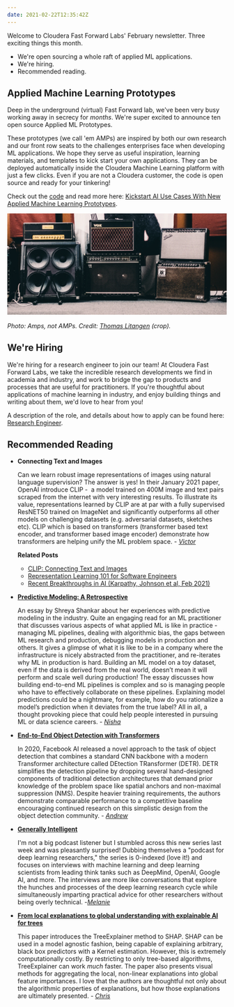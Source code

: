 ```yaml
---
date: 2021-02-22T12:35:42Z
---
```


Welcome to Cloudera Fast Forward Labs' February newsletter. Three exciting things this month.

- We're open sourcing a whole raft of applied ML applications.
- We're hiring.
- Recommended reading.

## Applied Machine Learning Prototypes

Deep in the underground (virtual) Fast Forward lab, we've been very busy working away in secrecy for _months_. We're super excited to announce ten open source Applied ML Prototypes.

These prototypes (we call 'em AMPs) are inspired by both our own research and our front row seats to the challenges enterprises face when developing ML applications. We hope they serve as useful inspiration, learning materials, and templates to kick start your own applications. They can be deployed automatically inside the Cloudera Machine Learning platform with just a few clicks. Even if you are not a Cloudera customer, the code is open source and ready for your tinkering!

Check out the [code](https://github.com/cloudera?q=CML_AMP) and read more here: [Kickstart AI Use Cases With New Applied Machine Learning Prototypes](https://blog.cloudera.com/kickstart-ai-use-cases-with-new-applied-machine-learning-prototypes/).

![Guitar Amps](/images/hugo/amps-1613997389.png)

_Photo: Amps, not AMPs. Credit: [Thomas Litangen](https://unsplash.com/@litangen) (crop)._

## We're Hiring

We're hiring for a research engineer to join our team! At Cloudera Fast Forward Labs, we take the incredible research developments we find in academia and industry, and work to bridge the gap to products and processes that are useful for practitioners. If you're thoughtful about applications of machine learning in industry, and enjoy building things and writing about them, we'd love to hear from you!

A description of the role, and details about how to apply can be found here: [Research Engineer](https://cloudera.wd5.myworkdayjobs.com/External_Career/job/UK-Remote/Research-Engineer---Fast-Forward-Team_210336-1).

## Recommended Reading

- **Connecting Text and Images**

  Can we learn robust image representations of images using natural language supervision? The answer is yes! In their January 2021 paper, OpenAI introduce CLIP -  a model trained on 400M image and text pairs scraped from the internet with very interesting results. To illustrate its value, representations learned by CLIP are at par with a fully supervised ResNET50 trained on ImageNet and significantly outperforms all other models on challenging datasets (e.g. adversarial datasets, sketches etc). CLIP which is based on transformers (transformer based text encoder, and transformer based image encoder) demonstrate how transformers are helping unify the ML problem space. - [_Victor_](https://twitter.com/vykthur)

  **Related Posts**

  - [CLIP: Connecting Text and Images](https://openai.com/blog/clip/)
  - [Representation Learning 101 for Software Engineers](https://blog.fastforwardlabs.com/2020/11/15/representation-learning-101-for-software-engineers.html)
  - [Recent Breakthroughs in AI (Karpathy, Johnson et al, Feb 2021)](https://victordibia.com/blog/ai-breakthroughs-feb21/)

- **[Predictive Modeling: A Retrospective](https://www.shreya-shankar.com/8d5c6ec070babe7c23d3d5b68384a8bd/retrospective.pdf)**

  An essay by Shreya Shankar about her experiences with predictive modeling in the industry. Quite an engaging read for an ML practitioner that discusses various aspects of what applied ML is like in practice - managing ML pipelines, dealing with algorithmic bias, the gaps between ML research and production, debugging models in production and others. It gives a glimpse of what it is like to be in a company where the infrastructure is nicely abstracted from the practitioner, and re-iterates why ML in production is hard. Building an ML model on a toy dataset, even if the data is derived from the real world, doesn’t mean it will perform and scale well during production! The essay discusses how building end-to-end ML pipelines is complex and so is managing people who have to effectively collaborate on these pipelines. Explaining model predictions could be a nightmare, for example, how do you rationalize a model’s prediction when it deviates from the true label? All in all, a thought provoking piece that could help people interested in pursuing ML or data science careers. - [_Nisha_](https://twitter.com/NishaMuktewar)

- **[End-to-End Object Detection with Transformers](https://arxiv.org/pdf/2005.12872v2.pdf)**

  In 2020, Facebook AI released a novel approach to the task of object detection that combines a standard CNN backbone with a modern Transformer architecture called DEtection TRansformer (DETR). DETR simplifies the detection pipeline by dropping several hand-designed components of traditional detection architectures that demand prior knowledge of the problem space like spatial anchors and non-maximal suppression (NMS). Despite heavier training requirements, the authors demonstrate comparable performance to a competitive baseline encouraging continued research on this simplistic design from the object detection community. - [_Andrew_](https://www.linkedin.com/in/andrew-r-reed/)

- **[Generally Intelligent](https://generallyintelligent.ai/)**

  I'm not a big podcast listener but I stumbled across this new series last week and was pleasantly surprised! Dubbing themselves a "podcast for deep learning researchers," the series is 0-indexed (love it!) and focuses on interviews with machine learning and deep learning scientists from leading think tanks such as DeepMind, OpenAI, Google AI, and more. The interviews are more like conversations that explore the hunches and processes of the deep learning research cycle while simultaneously imparting practical advice for other researchers without being overly technical. -[_Melanie_](https://www.linkedin.com/in/melanierbeck)

- **[From local explanations to global understanding with explainable AI for trees](https://www.nature.com/articles/s42256-019-0138-9)**

  This paper introduces the TreeExplainer method to SHAP. SHAP can be used in a model agnostic fashion, being capable of explaining arbitrary, black box predictors with a Kernel estimation. However, this is extremely computationally costly. By restricting to only tree-based algorithms, TreeExplainer can work _much_ faster. The paper also presents visual methods for aggregating the local, non-linear explanations into global feature importances. I love that the authors are thoughtful not only about the algorithmic properties of explanations, but how those explanations are ultimately presented. - [_Chris_](https://twitter.com/_cjwallace)
